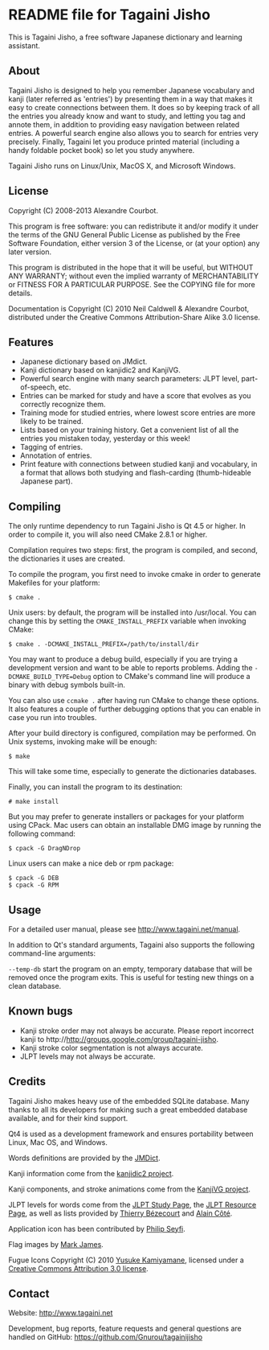 README file for Tagaini Jisho
=============================

This is Tagaini Jisho, a free software Japanese dictionary and learning
assistant.

About
-----

Tagaini Jisho is designed to help you remember Japanese vocabulary and kanji
(later referred as 'entries') by presenting them in a way that makes it easy to
create connections between them. It does so by keeping track of all the entries
you already know and want to study, and letting you tag and annote them, in
addition to providing easy navigation between related entries. A powerful
search engine also allows you to search for entries very precisely. Finally,
Tagaini let you produce printed material (including a handy foldable pocket
book) so let you study anywhere.

Tagaini Jisho runs on Linux/Unix, MacOS X, and Microsoft Windows.

License
-------

Copyright (C) 2008-2013 Alexandre Courbot.

This program is free software: you can redistribute it and/or modify it under
the terms of the GNU General Public License as published by the Free Software
Foundation, either version 3 of the License, or (at your option) any later
version. 

This program is distributed in the hope that it will be useful, but WITHOUT ANY
WARRANTY; without even the implied warranty of MERCHANTABILITY or FITNESS FOR A
PARTICULAR PURPOSE.  See the COPYING file for more details. 

Documentation is Copyright (C) 2010 Neil Caldwell & Alexandre Courbot,
distributed under the Creative Commons Attribution-Share Alike 3.0 license.

Features
--------

- Japanese dictionary based on JMdict.
- Kanji dictionary based on kanjidic2 and KanjiVG.
- Powerful search engine with many search parameters: JLPT level,
  part-of-speech, etc.
- Entries can be marked for study and have a score that evolves as you
  correctly recognize them.
- Training mode for studied entries, where lowest score entries are more likely
  to be trained.
- Lists based on your training history. Get a convenient list of all the
  entries you mistaken today, yesterday or this week! 
- Tagging of entries.
- Annotation of entries.
- Print feature with connections between studied kanji and vocabulary, in a
  format that allows both studying and flash-carding (thumb-hideable Japanese
  part).

Compiling
---------

The only runtime dependency to run Tagaini Jisho is Qt 4.5 or higher. In order
to compile it, you will also need CMake 2.8.1 or higher.

Compilation requires two steps: first, the program is compiled, and second, the
dictionaries it uses are created.

To compile the program, you first need to invoke cmake in order to generate
Makefiles for your platform:

    $ cmake .

Unix users: by default, the program will be installed into /usr/local. You can
change this by setting the `CMAKE_INSTALL_PREFIX` variable when invoking CMake:

    $ cmake . -DCMAKE_INSTALL_PREFIX=/path/to/install/dir

You may want to produce a debug build, especially if you are trying a
development version and want to be able to reports problems. Adding the
`-DCMAKE_BUILD_TYPE=Debug` option to CMake's command line will produce a binary
with debug symbols built-in.

You can also use `ccmake .` after having run CMake to change these options.  It
also features a couple of further debugging options that you can enable in case
you run into troubles.

After your build directory is configured, compilation may be performed. On Unix
systems, invoking make will be enough:

    $ make

This will take some time, especially to generate the dictionaries databases.

Finally, you can install the program to its destination:

    # make install

But you may prefer to generate installers or packages for your platform using
CPack. Mac users can obtain an installable DMG image by running the following
command:

    $ cpack -G DragNDrop

Linux users can make a nice deb or rpm package:

    $ cpack -G DEB
    $ cpack -G RPM

Usage
-----

For a detailed user manual, please see http://www.tagaini.net/manual.

In addition to Qt's standard arguments, Tagaini also supports the following
command-line arguments:

`--temp-db` start the program on an empty, temporary database that will be
removed once the program exits. This is useful for testing new things on a
clean database.

Known bugs
----------
- Kanji stroke order may not always be accurate. Please report incorrect kanji
  to http://http://groups.google.com/group/tagaini-jisho.
- Kanji stroke color segmentation is not always accurate.
- JLPT levels may not always be accurate.

Credits
-------

Tagaini Jisho makes heavy use of the embedded SQLite database. Many thanks to
all its developers for making such a great embedded database available, and for
their kind support.

Qt4 is used as a development framework and ensures portability between Linux,
Mac OS, and Windows.

Words definitions are provided by the
[JMDict](http://www.csse.monash.edu.au/~jwb/jmdict.html). 

Kanji information come from the [kanjidic2
project](http://www.csse.monash.edu.au/~jwb/kanjidic.html).

Kanji components, and stroke animations come from the [KanjiVG
project](http://kanjivg.tagaini.net).

JLPT levels for words come from the [JLPT Study
Page](http://www.jlptstudy.com/), the [JLPT Resource
Page](http://www.tanos.co.uk/jlpt/), as well as lists provided by [Thierry
Bézecourt](http://www.thbz.org/kanjimots/jlpt.php3) and [Alain
Côté](http://jetsdencredujapon.blogspot.com).

Application icon has been contributed by [Philip Seyfi](http://divita.eu/).

Flag images by [Mark James](http://www.famfamfam.com/lab/icons/flags/).

Fugue Icons Copyright (C) 2010 [Yusuke
Kamiyamane](http://p.yusukekamiyamane.com/), licensed under a [Creative Commons
Attribution 3.0 license](http://creativecommons.org/licenses/by/3.0/).

Contact
-------

Website: http://www.tagaini.net

Development, bug reports, feature requests and general questions are handled on
GitHub: https://github.com/Gnurou/tagainijisho
